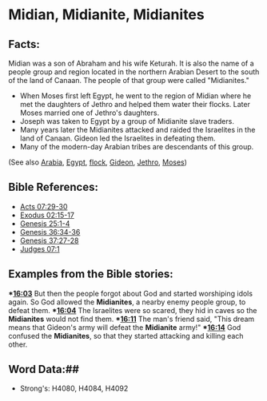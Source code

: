 # Midian, Midianite, Midianites #

## Facts: ##

Midian was a son of Abraham and his wife Keturah. It is also the name of a people group and region located in the northern Arabian Desert to the south of the land of Canaan. The people of that group were called "Midianites."

* When Moses first left Egypt, he went to the region of Midian where he met the daughters of Jethro and helped them water their flocks. Later Moses married one of Jethro's daughters.
* Joseph was taken to Egypt by a group of Midianite slave traders.
* Many years later the Midianites attacked and raided the Israelites in the land of Canaan. Gideon led the Israelites in defeating them.
* Many of the modern-day Arabian tribes are descendants of this group.

(See also   [Arabia](arabia.md), [Egypt](egypt.md), [flock](../other/flock.md), [Gideon](gideon.md), [Jethro](jethro.md), [Moses](moses.md)) 

## Bible References: ##

* [Acts 07:29-30](rc://en/tn/help/act/07/29)
* [Exodus 02:15-17](rc://en/tn/help/exo/02/15)
* [Genesis 25:1-4](rc://en/tn/help/gen/25/01)
* [Genesis 36:34-36](rc://en/tn/help/gen/36/34)
* [Genesis 37:27-28](rc://en/tn/help/gen/37/27)
* [Judges 07:1](rc://en/tn/help/jdg/07/01)

## Examples from the Bible stories: ##

  __*[16:03](rc://en/tn/help/obs/16/03)__ But then the people forgot about God and started worshiping idols again. So God allowed the __Midianites__, a nearby enemy people group, to defeat them. 
  __*[16:04](rc://en/tn/help/obs/16/04)__ The Israelites were so scared, they hid in caves so the __Midianites__ would not find them. 
  __*[16:11](rc://en/tn/help/obs/16/11)__ The man's friend said, "This dream means that Gideon's army will defeat the __Midianite__ army!" 
  __*[16:14](rc://en/tn/help/obs/16/14)__ God confused the __Midianites__, so that they started attacking and killing each other. 

## Word Data:##

* Strong's: H4080, H4084, H4092
